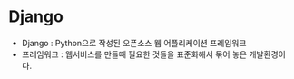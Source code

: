 # Django

- Django : Python으로 작성된 오픈소스 웹 어플리케이션 프레임워크
- 프레임워크 : 웹서비스를 만들때 필요한 것들을 표준화해서 묶어 놓은 개발환경이다.
